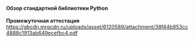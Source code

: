 #### Обзор стандартной библиотеки Python ####
**Промежуточная аттестация**
https://gbcdn.mrgcdn.ru/uploads/asset/6120589/attachment/38f44b953cc4888c1913ab649ecefbc4.pdf
